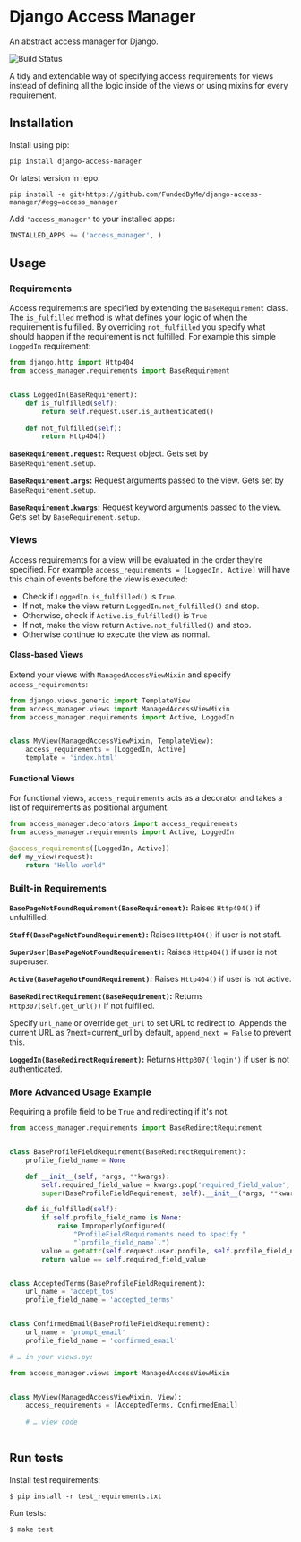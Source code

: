 Django Access Manager
=====================

An abstract access manager for Django.

![Build Status](https://travis-ci.org/FundedByMe/django-access-manager.png)

A tidy and extendable way of specifying access requirements for views
instead of defining all the logic inside of the views or using mixins
for every requirement.

Installation
------------

Install using pip:

```
pip install django-access-manager
```

Or latest version in repo:

```
pip install -e git+https://github.com/FundedByMe/django-access-manager/#egg=access_manager
```

Add `'access_manager'` to your installed apps:

```python
INSTALLED_APPS += ('access_manager', )
```

## Usage

### Requirements

Access requirements are specified by extending the `BaseRequirement` class.
The `is_fulfilled` method is what defines your logic of when the requirement
is fulfilled. By overriding `not_fulfilled` you specify what should happen
if the requirement is not fulfilled. For example this simple `LoggedIn`
requirement:

```python
from django.http import Http404
from access_manager.requirements import BaseRequirement


class LoggedIn(BaseRequirement):
    def is_fulfilled(self):
        return self.request.user.is_authenticated()
    
    def not_fulfilled(self):
        return Http404()
```

__`BaseRequirement.request`:__ Request object. Gets set by `BaseRequirement.setup`.

__`BaseRequirement.args`:__ Request arguments passed to the view. Gets set by `BaseRequirement.setup`.

__`BaseRequirement.kwargs`:__ Request keyword arguments passed to the view. Gets set by `BaseRequirement.setup`.


### Views

Access requirements for a view will be evaluated in the order they're specified.
For example `access_requirements = [LoggedIn, Active]` will have this chain of
events before the view is executed:

- Check if `LoggedIn.is_fulfilled()` is `True`.
- If not, make the view return `LoggedIn.not_fulfilled()` and stop.
- Otherwise, check if `Active.is_fulfilled()` is `True`
- If not, make the view return `Active.not_fulfilled()` and stop.
- Otherwise continue to execute the view as normal.

#### Class-based Views

Extend your views with `ManagedAccessViewMixin` and specify `access_requirements`:

```python
from django.views.generic import TemplateView
from access_manager.views import ManagedAccessViewMixin
from access_manager.requirements import Active, LoggedIn


class MyView(ManagedAccessViewMixin, TemplateView):
    access_requirements = [LoggedIn, Active]
    template = 'index.html'
```

#### Functional Views

For functional views, `access_requirements` acts as a decorator and takes a
list of requirements as positional argument.

```python
from access_manager.decorators import access_requirements
from access_manager.requirements import Active, LoggedIn

@access_requirements([LoggedIn, Active])
def my_view(request):
    return "Hello world"
```

### Built-in Requirements

__`BasePageNotFoundRequirement(BaseRequirement)`:__ Raises `Http404()` if unfulfilled.

__`Staff(BasePageNotFoundRequirement)`:__ Raises `Http404()` if user is not staff.

__`SuperUser(BasePageNotFoundRequirement)`:__ Raises `Http404()` if user is not superuser.

__`Active(BasePageNotFoundRequirement)`:__ Raises `Http404()` if user is not active.

__`BaseRedirectRequirement(BaseRequirement)`:__ Returns `Http307(self.get_url())` if not fulfilled.

Specify `url_name` or override `get_url` to set URL to redirect to. Appends the current URL
as ?next=current_url by default, `append_next = False` to prevent this.

__`LoggedIn(BaseRedirectRequirement)`:__ Returns `Http307('login')` if user is not authenticated.


### More Advanced Usage Example

Requiring a profile field to be `True` and redirecting if it's not.

```python
from access_manager.requirements import BaseRedirectRequirement


class BaseProfileFieldRequirement(BaseRedirectRequirement):
    profile_field_name = None

    def __init__(self, *args, **kwargs):
        self.required_field_value = kwargs.pop('required_field_value', True)
        super(BaseProfileFieldRequirement, self).__init__(*args, **kwargs)

    def is_fulfilled(self):
        if self.profile_field_name is None:
            raise ImproperlyConfigured(
                "ProfileFieldRequirements need to specify "
                "`profile_field_name`.")
        value = getattr(self.request.user.profile, self.profile_field_name)
        return value == self.required_field_value


class AcceptedTerms(BaseProfileFieldRequirement):
    url_name = 'accept_tos'
    profile_field_name = 'accepted_terms'


class ConfirmedEmail(BaseProfileFieldRequirement):
    url_name = 'prompt_email'
    profile_field_name = 'confirmed_email'

# … in your views.py:

from access_manager.views import ManagedAccessViewMixin


class MyView(ManagedAccessViewMixin, View):
    access_requirements = [AcceptedTerms, ConfirmedEmail]
    
    # … view code
 
```


Run tests
---------

Install test requirements:

```
$ pip install -r test_requirements.txt
```

Run tests:

```
$ make test
```
